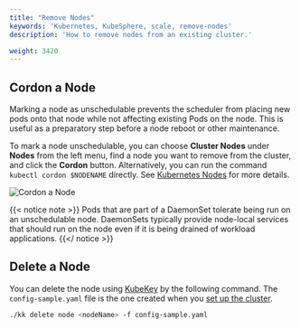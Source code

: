 ```yaml
---
title: "Remove Nodes"
keywords: 'Kubernetes, KubeSphere, scale, remove-nodes'
description: 'How to remove nodes from an existing cluster.'

weight: 3420
---
```


## Cordon a Node

Marking a node as unschedulable prevents the scheduler from placing new pods onto that node while not affecting existing Pods on the node. This is useful as a preparatory step before a node reboot or other maintenance.

To mark a node unschedulable, you can choose **Cluster Nodes** under **Nodes** from the left menu, find a node you want to remove from the cluster, and click the **Cordon** button. Alternatively, you can run the command `kubectl cordon $NODENAME` directly. See [Kubernetes Nodes](https://kubernetes.io/docs/concepts/architecture/nodes/) for more details.

![Cordon a Node](https://ap3.qingstor.com/kubesphere-website/docs/20200828232951.png)

{{< notice note >}}
Pods that are part of a DaemonSet tolerate being run on an unschedulable node. DaemonSets typically provide node-local services that should run on the node even if it is being drained of workload applications.
{{</ notice >}}

## Delete a Node

You can delete the node using [KubeKey](https://github.com/kubesphere/kubekey) by the following command. The `config-sample.yaml` file is the one created when you [set up the cluster](../../introduction/multioverview/).

```bash
./kk delete node <nodeName> -f config-sample.yaml
```
